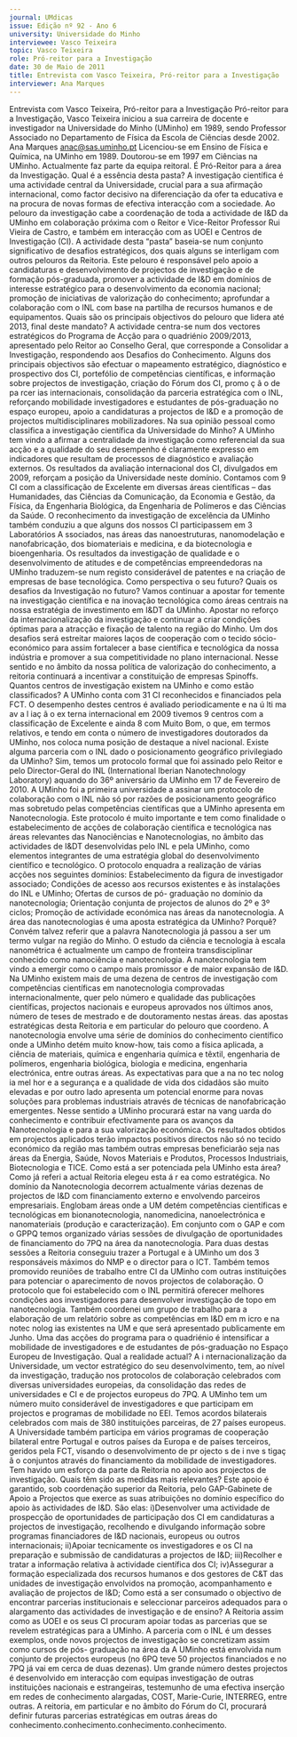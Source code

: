 ```yaml
---
journal: UMdicas
issue: Edição nº 92 - Ano 6
university: Universidade do Minho
interviewee: Vasco Teixeira
topic: Vasco Teixeira
role: Pró-reitor para a Investigação
date: 30 de Maio de 2011
title: Entrevista com Vasco Teixeira, Pró-reitor para a Investigação
interviewer: Ana Marques
---
```



Entrevista com Vasco Teixeira, Pró-reitor para a Investigação
Pró-reitor para a Investigação, Vasco Teixeira iniciou a sua
carreira de docente e investigador na Universidade do Minho
(UMinho) em 1989, sendo Professor Associado no Departamento
de Física da Escola de Ciências desde 2002.
Ana Marques
anac@sas.uminho.pt
Licenciou-se em Ensino de Física e
Química, na UMinho em 1989.
Doutorou-se em 1997 em Ciências
na UMinho. Actualmente faz parte
da equipa reitoral.
É Pró-Reitor para a área da
Investigação. Qual é a essência
desta pasta?
A investigação científica é uma
actividade central da Universidade,
crucial para a sua afirmação
internacional, como factor decisivo
na diferenciação da ofer ta
educativa e na procura de novas
formas de efectiva interacção com
a sociedade. Ao pelouro da
investigação cabe a coordenação
de toda a actividade de I&D da
UMinho em colaboração próxima
com o Reitor e Vice-Reitor Professor
Rui Vieira de Castro, e também em
interacção com as UOEI e Centros
de Investigação (CI). A actividade
desta “pasta” baseia-se num
conjunto significativo de desafios
estratégicos, dos quais alguns se
interligam com outros pelouros da
Reitoria. Este pelouro é
responsável pelo apoio a
candidaturas e desenvolvimento
de projectos de investigação e de
formação pós-graduada, promover
a actividade de I&D em domínios de
interesse estratégico para o
desenvolvimento da economia
nacional; promoção de iniciativas
de valorização do conhecimento;
aprofundar a colaboração com o
INL com base na partilha de
recursos humanos e de
equipamentos.
Quais são os principais objectivos
do pelouro que lidera até 2013,
final deste mandato?
A actividade centra-se num dos
vectores estratégicos do Programa
de Acção para o quadriénio
2009/2013, apresentado pelo
Reitor ao Conselho Geral, que
corresponde a Consolidar a
Investigação, respondendo aos
Desafios do Conhecimento.
Alguns dos principais objectivos
são efectuar o mapeamento
estratégico, diagnóstico e 
prospectivo dos CI, portefólio de
competências científicas, e
informação sobre projectos de
investigação, criação do Fórum dos
CI, promo ç ã o de pa rcer ias
internacionais, consolidação da
parceria estratégica com o INL,
reforçando mobilidade
investigadores e estudantes de
pós-graduação no espaço europeu,
apoio a candidaturas a projectos de
I&D e a promoção de projectos
multidisciplinares mobilizadores.
Na sua opinião pessoal como
classifica a investigação
científica da Universidade do
Minho?
A UMinho tem vindo a afirmar a
centralidade da investigação como
referencial da sua acção e a
qualidade do seu desempenho é
claramente expresso em
indicadores que resultam de
processos de diagnóstico e
avaliação externos. Os resultados
da avaliação internacional dos CI,
divulgados em 2009, reforçam a
posição da Universidade neste
domínio.
Contamos com 9 CI com a
classificação de Excelente em
diversas áreas científicas – das
Humanidades, das Ciências da
Comunicação, da Economia e
Gestão, da Física, da Engenharia
Biológica, da Engenharia de
Polímeros e das Ciências da Saúde.
O reconhecimento da investigação
de excelência da UMinho também
conduziu a que alguns dos nossos
CI participassem em 3 Laboratórios
A ssociados, nas áreas das
nanoestruturas, nanomodelação e
nanofabricação, dos biomateriais e
medicina, e da biotecnologia e
bioengenharia.
Os resultados da investigação de
qualidade e o desenvolvimento de
atitudes e de competências
empreendedoras na UMinho
traduzem-se num registo
considerável de patentes e na
criação de empresas de base
tecnológica.
Como perspectiva o seu futuro?
Quais os desafios da Investigação
no futuro?
Vamos continuar a apostar
for temente na investigação
científica e na inovação
tecnológica como áreas centrais na
nossa estratégia de investimento
em I&DT da UMinho. Apostar no
reforço da internacionalização da
investigação e continuar a criar
condições óptimas para a atracção
e fixação de talento na região do
Minho. Um dos desafios será
estreitar maiores laços de
cooperação com o tecido sócio-
económico para assim fortalecer a
base científica e tecnológica da
nossa indústria e promover a sua
competitividade no plano
internacional. Nesse sentido e no
âmbito da nossa política de
valorização do conhecimento, a
reitoria continuará a incentivar a
constituição de empresas Spinoffs.
Quantos centros de investigação
existem na UMinho e como estão
classificados?
A UMinho conta com 31 CI
reconhecidos e financiados pela
FCT. O desempenho destes centros
é avaliado periodicamente e na
ú lti ma av a l iaç ã o ex terna
internacional em 2009 tivemos 9
centros com a classificação de
Excelente e ainda 8 com Muito
Bom, o que, em termos relativos, e
tendo em conta o número de
investigadores doutorados da
UMinho, nos coloca numa posição
de destaque a nível nacional.
Existe alguma parceria com o INL
dado o posicionamento
geográfico privilegiado da
UMinho?
Sim, temos um protocolo formal
que foi assinado pelo Reitor e pelo
Director-Geral do INL (International
Iberian Nanotechnology
Laboratory) aquando do 36º
aniversário da UMinho em 17 de
Fevereiro de 2010. A UMinho foi a
primeira universidade a assinar um
protocolo de colaboração com o INL
não só por razões de
posicionamento geográfico mas
sobretudo pelas competências
científicas que a UMinho apresenta
em Nanotecnologia.
Este protocolo é muito importante
e tem como finalidade o
estabelecimento de acções de
colaboração científica e
tecnológica nas áreas relevantes
das Nanociências e
Nanotecnologias, no âmbito das
actividades de I&DT desenvolvidas
pelo INL e pela UMinho, como
elementos integrantes de uma
estratégia global do
desenvolvimento científico e
tecnológico.
O protocolo enquadra a realização
de várias acções nos seguintes
domínios: Estabelecimento da
figura de investigador associado;
Condições de acesso aos recursos
existentes e às instalações do INL e
UMinho; Ofertas de cursos de pó-
graduação no domínio da
nanotecnologia; Orientação
conjunta de projectos de alunos do
2º e 3º ciclos; Promoção de
actividade económica nas áreas da
nanotecnologia.
A área das nanotecnologias é uma
aposta estratégica da UMinho?
Porquê?
Convém talvez referir que a palavra
Nanotecnologia já passou a ser um
termo vulgar na região do Minho. O
estudo da ciência e tecnologia à
escala nanométrica é actualmente
um campo de fronteira
transdisciplinar conhecido como
nanociência e nanotecnologia. A
nanotecnologia tem vindo a
emergir como o campo mais
promissor e de maior expansão de
I&D. Na UMinho existem mais de
uma dezena de centros de
investigação com competências
científicas em nanotecnologia
comprovadas internacionalmente,
quer pelo número e qualidade das
publicações científicas, projectos
nacionais e europeus aprovados
nos últimos anos, número de teses
de mestrado e de doutoramento
nestas áreas.
das apostas estratégicas desta
Reitoria e em particular do pelouro
que coordeno. A nanotecnologia
envolve uma série de domínios do
conhecimento científico onde a
UMinho detém muito know-how,
tais como a física aplicada, a
ciência de materiais, química e
engenharia química e têxtil,
engenharia de polímeros,
engenharia biológica, biologia e
medicina, engenharia electrónica,
entre outras áreas.
As expectativas para que a
na no tec nolog ia mel hor e a
segurança e a qualidade de vida
dos cidadãos são muito elevadas e
por outro lado apresenta um
potencial enorme para novas
soluções para problemas
industriais através de técnicas de
nanofabricação emergentes.
Nesse sentido a UMinho procurará
estar na vang uarda do
conhecimento e contribuir
efectivamente para os avanços da
Nanotecnologia e para a sua
valorização económica. Os
resultados obtidos em projectos
aplicados terão impactos
positivos directos não só no tecido
económico da região mas também
outras empresas beneficiarão seja
nas áreas da Energia, Saúde,
Novos Materiais e Produtos,
Processos Industriais,
Biotecnologia e TICE.
Como está a ser potenciada pela
UMinho esta área?
Como já referi a actual Reitoria
elegeu esta á r ea como
estratégica. No domínio da
Nanotecnologia decorrem
actualmente várias dezenas de
projectos de I&D com
financiamento externo e
envolvendo parceiros
empresariais. Englobam áreas
onde a UM detém competências
científicas e tecnológicas em
bionanotecnologia, nanomedicina,
nanoelectrónica e nanomateriais
(produção e caracterização).
Em conjunto com o GAP e com o
GPPQ temos organizado várias
sessões de divulgação de
oportunidades de financiamento
do 7PQ na área da nanotecnologia.
Para duas destas sessões a
Reitoria conseguiu trazer a
Portugal e à UMinho um dos 3
responsáveis máximos do NMP e o
director para o ICT. Também temos
promovido reuniões de trabalho
entre CI da UMinho com outras
instituições para potenciar o
aparecimento de novos projectos
de colaboração.
O protocolo que foi estabelecido
com o INL permitirá oferecer
melhores condições aos
investigadores para desenvolver
investigação de topo em
nanotecnologia. Também
coordenei um grupo de trabalho
para a elaboração de um relatório
sobre as competências em I&D em
m icro e na notec nolog ias
existentes na UM e que será
apresentado publicamente em
Junho.
Uma das acções do programa
para o quadriénio é intensificar a
mobilidade de investigadores e
de estudantes de pós-graduação
no Espaço Europeu de
Investigação. Qual a realidade
actual?
A i nternacionalização da
Universidade, um vector
estratégico do seu
desenvolvimento, tem, ao nível da
investigação, tradução nos
protocolos de colaboração
celebrados com diversas
universidades europeias, da
consolidação das redes de
universidades e CI e de projectos
europeus do 7PQ.
A UMinho tem um número muito
considerável de investigadores e
que participam em projectos e
programas de mobilidade no EEI.
Temos acordos bilaterais
celebrados com mais de 380
instituições parceiras, de 27
países europeus.
A Universidade também participa
em vários programas de
cooperação bilateral entre
Portugal e outros países da Europa
e de países terceiros, geridos pela
FCT, visando o desenvolvimento de
pr ojecto s de i nve s tigaç ã o
conjuntos através do
financiamento da mobilidade de
investigadores.
Tem havido um esforço da parte
da Reitoria no apoio aos projectos
de investigação. Quais têm sido
as medidas mais relevantes?
Este apoio é garantido, sob
coordenação superior da Reitoria,
pelo GAP-Gabinete de Apoio a
Projectos que exerce as suas
atribuições no domínio específico
do apoio às actividades de I&D.
São elas: i)Desenvolver uma
actividade de prospecção de
oportunidades de participação
dos CI em candidaturas a projectos
de investigação, recolhendo e
divulgando informação sobre
programas financiadores de I&D
nacionais, europeus ou outros
internacionais; ii)Apoiar
tecnicamente os investigadores e
os CI na preparação e submissão
de candidaturas a projectos de
I&D; iii)Recolher e tratar a
informação relativa à actividade
científica dos CI; iv)Assegurar a
formação especializada dos
recursos humanos e dos gestores
de C&T das unidades de
investigação envolvidos na
promoção, acompanhamento e
avaliação de projectos de I&D;
Como está a ser consumado o
objectivo de encontrar parcerias
institucionais e seleccionar
parceiros adequados para o
alargamento das actividades de
investigação e de ensino?
A Reitoria assim como as UOEI e os
seus CI procuram apoiar todas as
parcerias que se revelem
estratégicas para a UMinho. A
parceria com o INL é um desses
exemplos, onde novos projectos
de investigação se concretizam
assim como cursos de pós-
graduação na área da
A UMinho está envolvida num
conjunto de projectos europeus
(no 6PQ teve 50 projectos
financiados e no 7PQ já vai em
cerca de duas dezenas). Um
grande número destes projectos é
desenvolvido em interacção com
equipas investigação de outras
instituições nacionais e
estrangeiras, testemunho de uma
efectiva inserção em redes de
conhecimento alargadas, COST,
Marie-Curie, INTERREG, entre
outras. A reitoria, em particular e
no âmbito do Fórum do CI,
procurará definir futuras parcerias
estratégicas em outras áreas do
conhecimento.conhecimento.conhecimento.conhecimento.